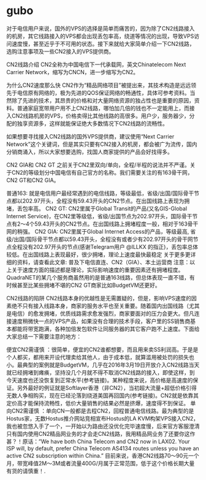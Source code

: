 # gubo
对于电信用户来说，国外的VPS的选择是简单而痛苦的，因为除了CN2线路接入的机房，其它线路接入的VPS都会出现丢包率高，绕道等情况的出现，导致VPS访问速度慢，甚至近乎于不可用的状态。接下来就给大家简单介绍一下CN2线路，选购注意事项及一些CN2接入的VPS提供商。

CN2线路介绍
CN2全称为中国电信下一代承载网，英文Chinatelecom Next Carrier Network，缩写为CNCN，进一步缩写为CN2。

为什么CN2速度那么快
CN2作为“精品网络项目”被提出来，其技术构造是远远领先于电信原有网络的，极为先进的QOS保证网络的畅通性，具体可参考资料。当然除了先进的技术，其昂贵的价格和对大量网络资源的独占性也是重要的原因，资料。普通家庭宽带用户用不上CN2线路，哪怕加几倍的钱也不一定能用上，而接入CN2线路机房的VPS，价格卖得比其他线路的高很多。用户少，服务器少，分配的独享资源多，这样就能保证绝大多数情况下CN2线路的流畅性。

如果想要寻找接入CN2线路的国外VPS提供商，建议使用“Next Carrier Network”这个关键词，但是其实只要有CN2接入的机房，都会被广为流传，国内分销商涌入，所以大家想要选购，找国人商家提供的产品会好找得多。

CN2 GIA和 CN2 GT
之前关于CN2里双向/单向，全程/半程的说法并不严谨。关于CN2的等级划分中国电信有自己官方的名称。我们需要关注的有163骨干网，CN2 GT和CN2 GIA。

普通163: 就是电信用户最经常遇到的电信线路，等级最低，省级/出国/国际骨干节点都以202.97开头，全程没有59.43开头的CN2节点。在出国线路上表现为拥堵，丢包率高。
CN2 GT: CN2里属于Global Transit的产品(又名GIS-Global Internet Service)，在CN2里等级低，省级/出国节点为202.97开头，国际骨干节点有2～4个59.43开头的CN2节点。在出国线路上拥堵程度一般，相对于163骨干网的稍强。
CN2 GIA: CN2里属于Global Internet Access的产品，等级最高, 省级/出国/国际骨干节点都以59.43开头，全程没有或者少有202.97开头的骨干网节点全程没有202.97开头的节点(感谢Telegram用户 @ILLKX 的指正)，丢包率总体较低。在出国线路上表现最好，很少拥堵，理论上速度最快最稳定
关于更多更详细的资料，请查看此文章: 普及下电信直连、CN2（GIA）、本土运营商
注意：以上关于速度方面的描述都是理论，实际影响速度的重要因素还有拥堵程度。QuadraNET的某几个服务商虽然用的是普通163线路，但总体表现一直不错，有时候甚至比某些拥堵不堪的CN2 GT商家比如BudgetVM还更好。


CN2线路的陷阱
CN2线路本身的优越性是无需置疑的，但是，影响VPS速度的因素绝不只有接入线路本身，商家的服务水平也至关重要。随着国内出国线路（尤其是电信）的愈发拥堵，优质线路需求愈发强烈，商家要面对的压力会更大。但凡连接速度稍微快一点的VPS产品，如果没有合理的技术手段，客户里的SS销售商基本都能将带宽跑满，各种加倍发包软件让同服务器的其它客户跑不上速度。下面给大家总结一下需要注意的地方：

 便宜CN2需谨慎 ：很简单，便宜的CN2谁都想要，而且用来卖SS利润高。于是是个人都买，都用来开设代理卖给其他人，由于成本低，就算滥用被处罚的损失也小。最典型的案例就是BudgetVM，几乎在2016年3月19日开放介入CN2线路当天就已经拥堵到瘫痪，坚持没几个月就不得不取消CN2线路的接入，即使这样，到今天速度也还没恢复到正常水平(参考链接)。某种程度来说，高价格是高速度的保证。另外最好的例证就是Softlayer香港（非CN2），当初超大流量+超低价格引得无数人争相购买，现在已经沦落到绕道美国再回国内(参考链接)。CN2就是依靠其定价高才能保持流畅性，低价大量销售的结果必然是挤爆，速度得不到保证。
 单向CN2需谨慎 ：单向CN一般都是去程CN2，回程普通电信线路。最为典型的是Hostus家，无数Hostus推介网站竞相宣布Hostus的LA KVM构架VPS接入CN2，我也被忽悠入手了一个，一开始以为路由还没优化完毕速度慢，后来官方客服澄清只有国内使用CN2精品网业务的才会走CN2线路，我用精品网业务了还要你这作甚？！原话：”We have both China Telecom and CN2 now in LAX02. Your ISP will, by default, prefer China Telecom AS4134 routes unless you have an active CN2 subscription within China.”
目前来说，香港CN2线路70～90元一个月，带宽峰值2M～3M或者流量400G/月属于正常范围，低于这个价格长期大量有货的请慎重！.
